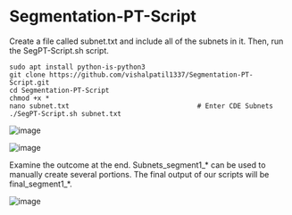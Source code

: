 # Segmentation-PT-Script
Create a file called subnet.txt and include all of the subnets in it. Then, run the SegPT-Script.sh script.
```
sudo apt install python-is-python3
git clone https://github.com/vishalpatil1337/Segmentation-PT-Script.git
cd Segmentation-PT-Script
chmod +x *
nano subnet.txt                                # Enter CDE Subnets
./SegPT-Script.sh subnet.txt
```

![image](https://github.com/vishalpatil1337/Segmentation-PT-Script/assets/30390447/effcdc45-ebbb-4731-a8ea-a3fdf9429038)


![image](https://github.com/vishalpatil1337/Segmentation-PT-Script/assets/30390447/82cc7c43-9fb3-414d-adfe-ad1b94487bf2)

Examine the outcome at the end. Subnets_segment1_* can be used to manually create several portions. The final output of our scripts will be final_segment1_*.

![image](https://github.com/vishalpatil1337/Segmentation-PT-Script/assets/30390447/9ba328d0-37ab-4800-9551-c9eb201c3413)
